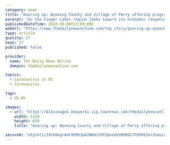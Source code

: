```yaml
---
category: news
title: "Gearing up: Wyoming County and Village of Perry offering programs to support business reopenings"
excerpt: "As the Finger Lakes region looks toward its economic reopening, two programs are aiming to help Wyoming County businesses prepare for the new reality."
publishedDateTime: 2020-05-08T13:03:00Z
webUrl: "https://www.thedailynewsonline.com/top_story/gearing-up-wyoming-county-and-village-of-perry-offering-programs-to-support-business-reopenings/article_05d63048-2b9a-50d1-99a9-3e1c9fd01e7c.html"
type: article
quality: 27
heat: 27
published: false

provider:
  name: The Daily News Online
  domain: thedailynewsonline.com

topics:
  - Coronavirus in US
  - Coronavirus

tags:
  - US-WY

images:
  - url: "https://bloximages.newyork1.vip.townnews.com/thedailynewsonline.com/content/tncms/assets/v3/editorial/7/8e/78e3d56f-4614-5013-8aaf-309596382cbb/5eb556a60af89.image.jpg?crop=1718%2C966%2C0%2C119&resize=1120%2C630&order=crop%2Cresize"
    width: 1120
    height: 630
    title: "Gearing up: Wyoming County and Village of Perry offering programs to support business reopenings"

secured: "uXyJol1/IXnV0egcAmFdhMS3pA2W6OiY0TZpaxoVVBdRGCJTH94VZx+ZUasiaoRvpn9freqAoDY6z8BvLvoF5UFi9U9DTEvZJaafuoi7kw4CKDE1y7PiZu47pawSHdrf572sd7NKyhTYrzLMRah6ve6VL6IxwZpmfP82zY/6FUFv3nX6Yp/bqK68lq0lrrg0qUnmtv2kXtIh3xzwqG3A1BN9GwszSfEIxXMSNef6vmlxzsVk7QLbzt3XQsscLGMru+bI93husuRPDsJc/Qw37BPMFQNvqzmWBrTnMQYEM3Ta3yUWJXVNHK5dpSeezFOq;PKS2PivQwvGvtngEHye5KQ=="
---
```


